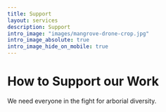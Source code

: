 ```yaml
---
title: Support 
layout: services
description: Support 
intro_image: "images/mangrove-drone-crop.jpg"
intro_image_absolute: true
intro_image_hide_on_mobile: true
---
```


# How to Support our Work

We need everyone in the fight for arborial diversity.
